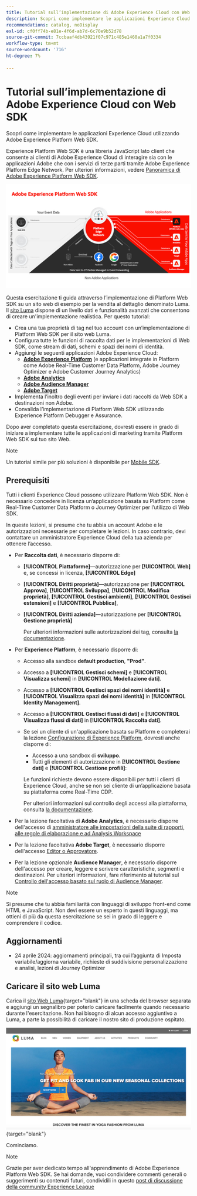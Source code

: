 ```yaml
---
title: Tutorial sull’implementazione di Adobe Experience Cloud con Web SDK
description: Scopri come implementare le applicazioni Experience Cloud utilizzando Adobe Experience Platform Web SDK.
recommendations: catalog, noDisplay
exl-id: cf0ff74b-e81e-4f6d-ab7d-6c70e9b52d78
source-git-commit: 7ccbaaf4db43921f07c971c485e1460a1a7f0334
workflow-type: tm+mt
source-wordcount: '716'
ht-degree: 7%

---
```


# Tutorial sull’implementazione di Adobe Experience Cloud con Web SDK

Scopri come implementare le applicazioni Experience Cloud utilizzando Adobe Experience Platform Web SDK.

Experience Platform Web SDK è una libreria JavaScript lato client che consente ai clienti di Adobe Experience Cloud di interagire sia con le applicazioni Adobe che con i servizi di terze parti tramite Adobe Experience Platform Edge Network. Per ulteriori informazioni, vedere [Panoramica di Adobe Experience Platform Web SDK](https://experienceleague.adobe.com/en/docs/experience-platform/edge/home).

![Architettura di Experience Platform Web SDK](assets/dc-websdk.png)

Questa esercitazione ti guida attraverso l’implementazione di Platform Web SDK su un sito web di esempio per la vendita al dettaglio denominato Luma. Il [sito Luma](https://luma.enablementadobe.com/content/luma/us/en.html) dispone di un livello dati e funzionalità avanzati che consentono di creare un&#39;implementazione realistica. Per questo tutorial:

* Crea una tua proprietà di tag nel tuo account con un’implementazione di Platform Web SDK per il sito web Luma.
* Configura tutte le funzioni di raccolta dati per le implementazioni di Web SDK, come stream di dati, schemi e spazi dei nomi di identità.
* Aggiungi le seguenti applicazioni Adobe Experience Cloud:
   * **[Adobe Experience Platform](setup-experience-platform.md)** (e applicazioni integrate in Platform come Adobe Real-Time Customer Data Platform, Adobe Journey Optimizer e Adobe Customer Journey Analytics)
   * **[Adobe Analytics](setup-analytics.md)**
   * **[Adobe Audience Manager](setup-audience-manager.md)**
   * **[Adobe Target](setup-target.md)**
* Implementa l’inoltro degli eventi per inviare i dati raccolti da Web SDK a destinazioni non Adobe.
* Convalida l’implementazione di Platform Web SDK utilizzando Experience Platform Debugger e Assurance.

Dopo aver completato questa esercitazione, dovresti essere in grado di iniziare a implementare tutte le applicazioni di marketing tramite Platform Web SDK sul tuo sito Web.


>[!NOTE]
>
>Un tutorial simile per più soluzioni è disponibile per [Mobile SDK](../tutorial-mobile-sdk/overview.md).

## Prerequisiti

Tutti i clienti Experience Cloud possono utilizzare Platform Web SDK. Non è necessario concedere in licenza un’applicazione basata su Platform come Real-Time Customer Data Platform o Journey Optimizer per l’utilizzo di Web SDK.

In queste lezioni, si presume che tu abbia un account Adobe e le autorizzazioni necessarie per completare le lezioni. In caso contrario, devi contattare un amministratore Experience Cloud della tua azienda per ottenere l’accesso.

* Per **Raccolta dati**, è necessario disporre di:
   * **[!UICONTROL Piattaforme]**—autorizzazione per **[!UICONTROL Web]** e, se concessi in licenza, **[!UICONTROL Edge]**
   * **[!UICONTROL Diritti proprietà]**—autorizzazione per **[!UICONTROL Approva]**, **[!UICONTROL Sviluppa]**, **[!UICONTROL Modifica proprietà]**, **[!UICONTROL Gestisci ambienti]**, **[!UICONTROL Gestisci estensioni]** e **[!UICONTROL Pubblica]**,
   * **[!UICONTROL Diritti azienda]**—autorizzazione per **[!UICONTROL Gestione proprietà]**

     Per ulteriori informazioni sulle autorizzazioni dei tag, consulta [la documentazione](https://experienceleague.adobe.com/en/docs/experience-platform/tags/admin/user-permissions).

* Per **Experience Platform**, è necessario disporre di:

   * Accesso alla sandbox **default production**, **&quot;Prod&quot;**.
   * Accesso a **[!UICONTROL Gestisci schemi]** e **[!UICONTROL Visualizza schemi]** in **[!UICONTROL Modellazione dati]**.
   * Accesso a **[!UICONTROL Gestisci spazi dei nomi identità]** e **[!UICONTROL Visualizza spazi dei nomi identità]** in **[!UICONTROL Identity Management]**.
   * Accesso a **[!UICONTROL Gestisci flussi di dati]** e **[!UICONTROL Visualizza flussi di dati]** in **[!UICONTROL Raccolta dati]**.
   * Se sei un cliente di un&#39;applicazione basata su Platform e completerai la lezione [Configurazione di Experience Platform](setup-experience-platform.md), dovresti anche disporre di:
      * Accesso a una sandbox di **sviluppo**.
      * Tutti gli elementi di autorizzazione in **[!UICONTROL Gestione dati]** e **[!UICONTROL Gestione profili]**:

     Le funzioni richieste devono essere disponibili per tutti i clienti di Experience Cloud, anche se non sei cliente di un’applicazione basata su piattaforma come Real-Time CDP.

     Per ulteriori informazioni sul controllo degli accessi alla piattaforma, consulta [la documentazione](https://experienceleague.adobe.com/en/docs/experience-platform/access-control/home).

* Per la lezione facoltativa di **Adobe Analytics**, è necessario disporre dell&#39;accesso di [amministratore alle impostazioni della suite di rapporti, alle regole di elaborazione e ad Analysis Workspace](https://experienceleague.adobe.com/en/docs/analytics/admin/admin-console/home)

* Per la lezione facoltativa **Adobe Target**, è necessario disporre dell&#39;accesso [Editor o Approvatore](https://experienceleague.adobe.com/en/docs/target/using/administer/manage-users/enterprise/properties-overview#section_8C425E43E5DD4111BBFC734A2B7ABC80).

* Per la lezione opzionale **Audience Manager**, è necessario disporre dell&#39;accesso per creare, leggere e scrivere caratteristiche, segmenti e destinazioni. Per ulteriori informazioni, fare riferimento al tutorial sul [Controllo dell&#39;accesso basato sul ruolo di Audience Manager](https://experienceleague.adobe.com/en/docs/audience-manager-learn/tutorials/setup-and-admin/user-management/setting-permissions-with-role-based-access-control).


>[!NOTE]
>
>Si presume che tu abbia familiarità con linguaggi di sviluppo front-end come HTML e JavaScript. Non devi essere un esperto in questi linguaggi, ma ottieni di più da questa esercitazione se sei in grado di leggere e comprendere il codice.

## Aggiornamenti

* 24 aprile 2024: aggiornamenti principali, tra cui l’aggiunta di Imposta variabile/aggiorna variabile, richieste di suddivisione personalizzazione e analisi, lezioni di Journey Optimizer

## Caricare il sito web Luma

Carica il [sito Web Luma](https://luma.enablementadobe.com/content/luma/us/en.html){target="blank"} in una scheda del browser separata e aggiungi un segnalibro per poterlo caricare facilmente quando necessario durante l&#39;esercitazione. Non hai bisogno di alcun accesso aggiuntivo a Luma, a parte la possibilità di caricare il nostro sito di produzione ospitato.

[![Sito Web Luma](assets/old-overview-luma.png)](https://luma.enablementadobe.com/content/luma/us/en.html){target="blank"}

Cominciamo.

>[!NOTE]
>
>Grazie per aver dedicato tempo all&#39;apprendimento di Adobe Experience Platform Web SDK. Se hai domande, vuoi condividere commenti generali o suggerimenti su contenuti futuri, condividili in questo [post di discussione della community Experience League](https://experienceleaguecommunities.adobe.com/t5/adobe-experience-platform-data/tutorial-discussion-implement-adobe-experience-cloud-with-web/td-p/444996)
